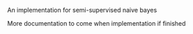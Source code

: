 An implementation for semi-supervised naive bayes

More documentation to come when implementation if finished
